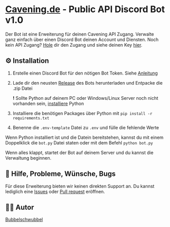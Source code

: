 # [Cavening.de](https://cavening.de) - Public API Discord Bot v1.0

Der Bot ist eine Erweiterung für deinen Cavening API Zugang. Verwalte ganz einfach über einen Discord Bot deinen Account und Diensten.
Noch kein API Zugang? [Hole](https://cavening.de/shop/product/1/) dir den Zugang und siehe deinen Key [hier](https://cavening.de/users/api/).

## ⚙️ Installation
1. Erstelle einen Discord Bot für den nötigen Bot Token. Siehe [Anleitung](https://github.com/Cavening/caveapi-bot/blob/main/INSTALL_BOT.md)
2. Lade dir den neusten [Release](https://github.com/Cavening/caveapi-bot/releases) des Bots herunterladen und Entpacke die .zip Datei

   **!** Sollte Python auf deinem PC oder Windows/Linux Server noch nicht vorhanden sein, [installiere](https://www.python.org/downloads/) Python

3. Installiere die benötigen Packages über Python mit ``pip install -r requirements.txt``
4. Benenne die ``.env-template`` Datei zu ``.env`` und fülle die fehlende Werte

Wenn Python installiert ist und die Datein bereitstehen, kannst du mit einem Doppelklick die ``bot.py`` Datei staten oder mit dem Befehl ``python bot.py``

Wenn alles klappt, startet der Bot auf deinem Server und du kannst die Verwaltung beginnen.

## 🤝 Hilfe, Probleme, Wünsche, Bugs
Für diese Erweiterung bieten wir keinen direkten Support an. Du kannst lediglich eine [Issues](https://github.com/Cavening/caveapi-bot/issues) oder [Pull request](https://github.com/Cavening/caveapi-bot/pulls) eröffnen.

## 👨‍💻 Autor
[Bubbelschwubbel](https://github.com/Bubbelwubbel/)
